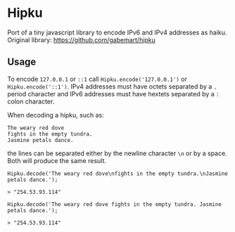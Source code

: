 # Hipku

Port of a tiny javascript library to encode IPv6 and IPv4 addresses as haiku. Original library: https://github.com/gabemart/hipku


## Usage

To encode `127.0.0.1` or `::1` call `Hipku.encode('127.0.0.1')` or `Hipku.encode('::1')`. IPv4 addresses must have octets separated by a `.` period character and IPv6 addresses must have hextets separated by a `:` colon character.

When decoding a hipku, such as:

    The weary red dove
    fights in the empty tundra.
    Jasmine petals dance.

the lines can be separated either by the newline character `\n` or by a space. Both will produce the same result.

    Hipku.decode('The weary red dove\nfights in the empty tundra.\nJasmine petals dance.');

    > "254.53.93.114"

    Hipku.decode('The weary red dove fights in the empty tundra. Jasmine petals dance.');

    > "254.53.93.114"

